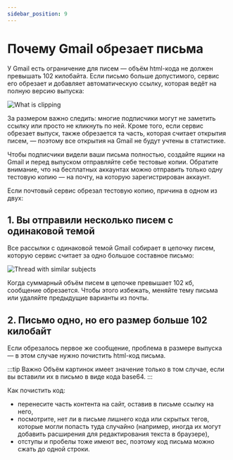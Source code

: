 ```yaml
---
sidebar_position: 9
---
```


# Почему Gmail обрезает письма

У Gmail есть ограничение для писем — объём html-кода не должен превышать 102 килобайта. Если письмо больше допустимого, сервис его обрезает и добавляет автоматическую ссылку, которая ведёт на полную версию выпуска:

![What is clipping](/img/email-campaigns/create-your-campaign/why-gmail-clips-emails/what-is-clipping.png) <br/>

За размером важно следить: многие подписчики могут не заметить ссылку или просто не кликнуть по ней. Кроме того, если сервис обрезает выпуск, также обрезается та часть, которая считает открытия писем, — поэтому все открытия на Gmail не будут учтены в статистике.

Чтобы подписчики видели ваши письма полностью, создайте ящики на Gmail и перед выпуском отправляйте себе тестовые копии. Обратите внимание, что на бесплатных аккаунтах можно отправить только одну тестовую копию — на почту, на которую зарегистрирован аккаунт.

Если почтовый сервис обрезал тестовую копию, причина в одном из двух:

## 1. Вы отправили несколько писем с одинаковой темой

Все рассылки с одинаковой темой Gmail собирает в цепочку писем, которую сервис считает за одно большое составное письмо:

![Thread with similar subjects](/img/email-campaigns/create-your-campaign/why-gmail-clips-emails/thread-with-similar-subjects.png) <br/>

Когда суммарный объём писем в цепочке превышает 102 кб, сообщение обрезается. Чтобы этого избежать, меняйте тему письма или удаляйте предыдущие варианты из почты.

## 2. Письмо одно, но его размер больше 102 килобайт

Если обрезалось первое же сообщение, проблема в размере выпуска — в этом случае нужно почистить html-код письма.

:::tip Важно
Объём картинок имеет значение только в том случае, если вы вставили их в письмо в виде кода base64.
:::

Как почистить код:

- перенесите часть контента на сайт, оставив в письме ссылку на него,
- посмотрите, нет ли в письме лишнего кода или скрытых тегов, которые могли попасть туда случайно (например, иногда их могут добавить расширения для редактирования текста в браузере),
- отступы и пробелы тоже имеют вес, поэтому код письма можно сжать до одной строки.
